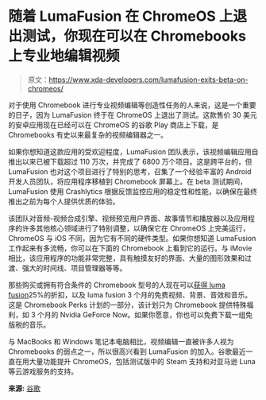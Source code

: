 # 随着 LumaFusion 在 ChromeOS 上退出测试，你现在可以在 Chromebooks 上专业地编辑视频

> 原文：<https://www.xda-developers.com/lumafusion-exits-beta-on-chromeos/>

对于使用 Chromebook 进行专业视频编辑等创造性任务的人来说，这是一个重要的日子，因为 LumaFusion 终于在 ChromeOS 上退出了测试。这款售价 30 美元的安卓应用现在已经可以在 ChromeOS 的谷歌 Play 商店上下载，是 Chromebooks 有史以来最复杂的视频编辑器之一。

如果你想知道这款应用的受欢迎程度，LumaFusion 团队表示，该视频编辑应用自推出以来已被下载超过 110 万次，并完成了 6800 万个项目。这是跨平台的，但 LumaFusion 也对这个项目进行了特别的思考，召集了一个经验丰富的 Android 开发人员团队，将应用程序移植到 Chromebook 屏幕上。在 beta 测试期间，LumaFusion 使用 Crashlytics 根据反馈监控应用的稳定性和性能，以确保在最终推出之前为每个人提供优质的体验。

该团队对音频-视频合成引擎、视频预览用户界面、故事情节和播放器以及应用程序的许多其他核心领域进行了特别调整，以确保它在 ChromeOS 上完美运行，ChromeOS 与 iOS 不同，因为它有不同的硬件类型。如果你想知道 LumaFusion 工作起来有多流畅，你可以在下面的 Chromebook 上看到它的运行。与 iMovie 相比，该应用程序的功能非常完整，具有触摸友好的界面、大量的图形效果和过渡、强大的时间线、项目管理器等等。

那些购买或拥有符合条件的 Chromebook 型号的人现在可以[获得 luma fusion](https://www.google.com/chromebook/perks/)25%的折扣，以及 luma fusion 3 个月的免费视频、背景、音效和音乐。这是 Chromebook Perks 计划的一部分，该计划只为 Chromebook 提供特殊福利，如 3 个月的 Nvidia GeForce Now。如果你愿意，你也可以免费下载一组免版税的音乐。

与 MacBooks 和 Windows 笔记本电脑相比，视频编辑一直被许多人视为 Chromebooks 的弱点之一，所以很高兴看到 LumaFusion 的加入。谷歌最近一直在用大量功能提升 ChromeOS，包括测试版中的 Steam 支持和对亚马逊 Luna 等云游戏服务的支持。

**来源:** [谷歌](https://chromeos.dev/en/posts/lumafusion-brings-its-award-winning-video-editing-to-chromeos-and-android)